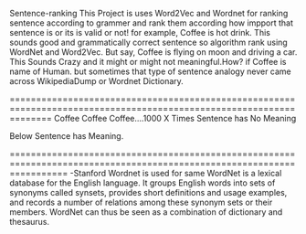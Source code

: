 Sentence-ranking
This Project is uses Word2Vec and Wordnet for ranking sentence according to grammer and rank them according how impport that sentence is or its is valid or not!
for example,
  Coffee is hot drink.
This sounds good and grammatically correct sentence so algorithm rank using WordNet and Word2Vec.
But say,
Coffee is flying on moon and driving a car.
This Sounds Crazy and it might or might not meaningful.How?
if Coffee is name of Human.
but sometimes that type of sentence analogy never came across WikipediaDump or Wordnet Dictionary.

====================================================================================================================
Coffee Coffee Coffee....1000 X Times
Sentence has No Meaning

Below Sentence has Meaning.


=======================================================================================================================
-Stanford Wordnet is used for same
WordNet is a lexical database for the English language. It groups English words into sets of synonyms called synsets, provides short definitions and usage examples, and records a number of relations among these synonym sets or their members. WordNet can thus be seen as a combination of dictionary and thesaurus.
